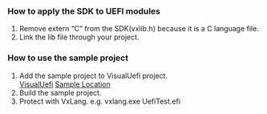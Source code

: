 ### How to apply the SDK to UEFI modules

1. Remove extern “C” from the SDK(vxlib.h) because it is a C language file.
2. Link the lib file through your project.

### How to use the sample project

 1. Add the sample project to VisualUefi project.   
    [VisualUefi](https://github.com/ionescu007/VisualUefi)
    [Sample Location](https://github.com/ionescu007/VisualUefi/tree/master/samples)    
 3. Build the sample project.
 4. Protect with VxLang.
    e.g. vxlang.exe UefiTest.efi
 
